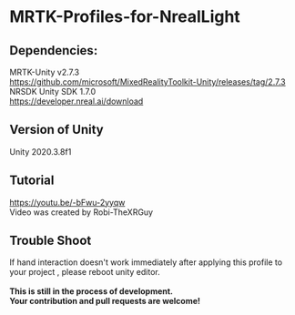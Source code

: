 # MRTK-Profiles-for-NrealLight
 
## Dependencies:
MRTK-Unity v2.7.3<br>
https://github.com/microsoft/MixedRealityToolkit-Unity/releases/tag/2.7.3
<br>
NRSDK Unity SDK 1.7.0<br>
https://developer.nreal.ai/download
<br>
## Version of Unity
Unity 2020.3.8f1
<br>
## Tutorial
https://youtu.be/-bFwu-2yyqw
<br>
Video was created by Robi-TheXRGuy
<br>
## Trouble Shoot
If hand interaction doesn't work immediately after applying this profile to your project , please reboot unity editor.
<br>
<br>
<b>This is still in the process of development. <br>
Your contribution and pull requests are welcome!</b>
